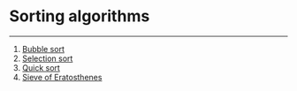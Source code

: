 # Sorting algorithms
___

1. [Bubble sort](/bubble_sort/bubble_sort/Program.cs)
2. [Selection sort](/selection_sort/selection_sort/Program.cs)
3. [Quick sort](/quick_sort/quick_sort/Program.cs)
4. [Sieve of Eratosthenes](/sieve_of_eratosthenes/sieve_of_eratosthenes/Program.cs)

